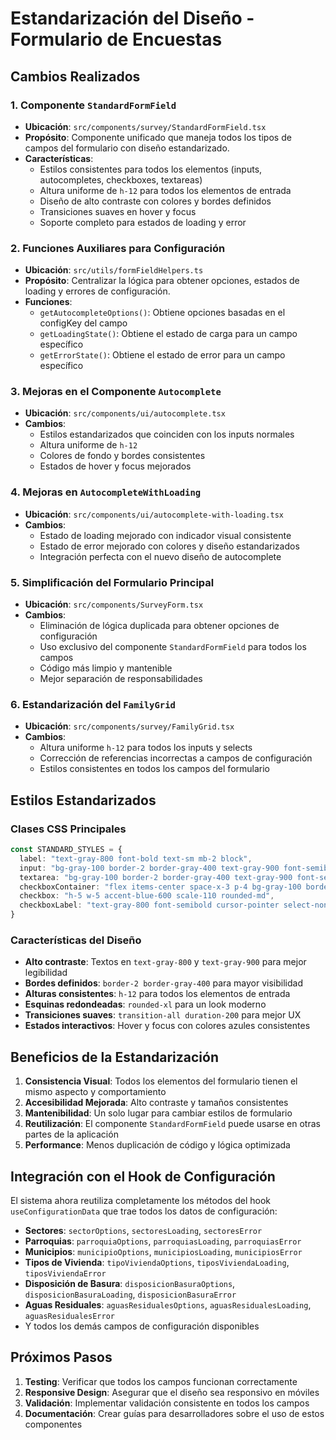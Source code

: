 # Estandarización del Diseño - Formulario de Encuestas

## Cambios Realizados

### 1. **Componente `StandardFormField`**
- **Ubicación**: `src/components/survey/StandardFormField.tsx`
- **Propósito**: Componente unificado que maneja todos los tipos de campos del formulario con diseño estandarizado.
- **Características**:
  - Estilos consistentes para todos los elementos (inputs, autocompletes, checkboxes, textareas)
  - Altura uniforme de `h-12` para todos los elementos de entrada
  - Diseño de alto contraste con colores y bordes definidos
  - Transiciones suaves en hover y focus
  - Soporte completo para estados de loading y error

### 2. **Funciones Auxiliares para Configuración**
- **Ubicación**: `src/utils/formFieldHelpers.ts`
- **Propósito**: Centralizar la lógica para obtener opciones, estados de loading y errores de configuración.
- **Funciones**:
  - `getAutocompleteOptions()`: Obtiene opciones basadas en el configKey del campo
  - `getLoadingState()`: Obtiene el estado de carga para un campo específico
  - `getErrorState()`: Obtiene el estado de error para un campo específico

### 3. **Mejoras en el Componente `Autocomplete`**
- **Ubicación**: `src/components/ui/autocomplete.tsx`
- **Cambios**:
  - Estilos estandarizados que coinciden con los inputs normales
  - Altura uniforme de `h-12`
  - Colores de fondo y bordes consistentes
  - Estados de hover y focus mejorados

### 4. **Mejoras en `AutocompleteWithLoading`**
- **Ubicación**: `src/components/ui/autocomplete-with-loading.tsx`
- **Cambios**:
  - Estado de loading mejorado con indicador visual consistente
  - Estado de error mejorado con colores y diseño estandarizados
  - Integración perfecta con el nuevo diseño de autocomplete

### 5. **Simplificación del Formulario Principal**
- **Ubicación**: `src/components/SurveyForm.tsx`
- **Cambios**:
  - Eliminación de lógica duplicada para obtener opciones de configuración
  - Uso exclusivo del componente `StandardFormField` para todos los campos
  - Código más limpio y mantenible
  - Mejor separación de responsabilidades

### 6. **Estandarización del `FamilyGrid`**
- **Ubicación**: `src/components/survey/FamilyGrid.tsx`
- **Cambios**:
  - Altura uniforme `h-12` para todos los inputs y selects
  - Corrección de referencias incorrectas a campos de configuración
  - Estilos consistentes en todos los campos del formulario

## Estilos Estandarizados

### Clases CSS Principales
```typescript
const STANDARD_STYLES = {
  label: "text-gray-800 font-bold text-sm mb-2 block",
  input: "bg-gray-100 border-2 border-gray-400 text-gray-900 font-semibold shadow-inner rounded-xl focus:bg-gray-200 focus:border-blue-500 focus:ring-2 focus:ring-blue-200 hover:bg-gray-200 hover:border-gray-500 transition-all duration-200 h-12",
  textarea: "bg-gray-100 border-2 border-gray-400 text-gray-900 font-semibold shadow-inner rounded-xl focus:bg-gray-200 focus:border-blue-500 focus:ring-2 focus:ring-blue-200 hover:bg-gray-200 hover:border-gray-500 min-h-24 resize-y transition-all duration-200",
  checkboxContainer: "flex items-center space-x-3 p-4 bg-gray-100 border-2 border-gray-300 rounded-xl hover:bg-gray-200 hover:border-gray-400 transition-all duration-200",
  checkbox: "h-5 w-5 accent-blue-600 scale-110 rounded-md",
  checkboxLabel: "text-gray-800 font-semibold cursor-pointer select-none"
}
```

### Características del Diseño
- **Alto contraste**: Textos en `text-gray-800` y `text-gray-900` para mejor legibilidad
- **Bordes definidos**: `border-2 border-gray-400` para mayor visibilidad
- **Alturas consistentes**: `h-12` para todos los elementos de entrada
- **Esquinas redondeadas**: `rounded-xl` para un look moderno
- **Transiciones suaves**: `transition-all duration-200` para mejor UX
- **Estados interactivos**: Hover y focus con colores azules consistentes

## Beneficios de la Estandarización

1. **Consistencia Visual**: Todos los elementos del formulario tienen el mismo aspecto y comportamiento
2. **Accesibilidad Mejorada**: Alto contraste y tamaños consistentes
3. **Mantenibilidad**: Un solo lugar para cambiar estilos de formulario
4. **Reutilización**: El componente `StandardFormField` puede usarse en otras partes de la aplicación
5. **Performance**: Menos duplicación de código y lógica optimizada

## Integración con el Hook de Configuración

El sistema ahora reutiliza completamente los métodos del hook `useConfigurationData` que trae todos los datos de configuración:

- **Sectores**: `sectorOptions`, `sectoresLoading`, `sectoresError`
- **Parroquias**: `parroquiaOptions`, `parroquiasLoading`, `parroquiasError`
- **Municipios**: `municipioOptions`, `municipiosLoading`, `municipiosError`
- **Tipos de Vivienda**: `tipoViviendaOptions`, `tiposViviendaLoading`, `tiposViviendaError`
- **Disposición de Basura**: `disposicionBasuraOptions`, `disposicionBasuraLoading`, `disposicionBasuraError`
- **Aguas Residuales**: `aguasResidualesOptions`, `aguasResidualesLoading`, `aguasResidualesError`
- Y todos los demás campos de configuración disponibles

## Próximos Pasos

1. **Testing**: Verificar que todos los campos funcionan correctamente
2. **Responsive Design**: Asegurar que el diseño sea responsivo en móviles
3. **Validación**: Implementar validación consistente en todos los campos
4. **Documentación**: Crear guías para desarrolladores sobre el uso de estos componentes
